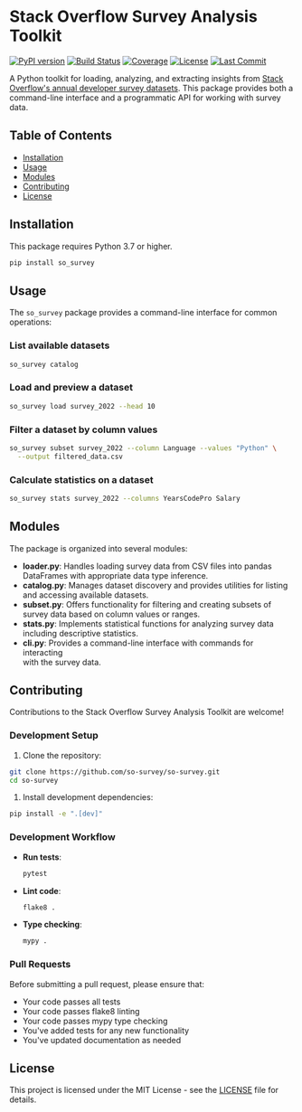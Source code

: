 # Stack Overflow Survey Analysis Toolkit

[![PyPI version](https://img.shields.io/pypi/v/so_survey.svg)](https://pypi.org/project/so_survey/)
[![Build Status](https://img.shields.io/travis/so-survey/so-survey)](https://travis-ci.org/so-survey/so-survey)
[![Coverage](https://img.shields.io/codecov/c/github/so-survey/so-survey)](https://codecov.io/gh/so-survey/so-survey)
[![License](https://img.shields.io/github/license/so-survey/so-survey)](LICENSE)
[![Last Commit](https://img.shields.io/github/last-commit/so-survey/so-survey)](https://github.com/so-survey/so-survey)

A Python toolkit for loading, analyzing, and extracting insights from [Stack  
Overflow's annual developer survey datasets](https://docs.google.com/spreadsheets/d/1GWck4UAZoBGaOh0-DcZtHmjJo03ftnDr/edit?usp=drive_link&ouid=112488483413794074219&rtpof=true&sd=true). This package provides both a  
command-line interface and a programmatic API for working with survey data.

## Table of Contents

- [Installation](#installation)
- [Usage](#usage)
- [Modules](#modules)
- [Contributing](#contributing)
- [License](#license)

## Installation

This package requires Python 3.7 or higher.

```bash
pip install so_survey
```

## Usage

The `so_survey` package provides a command-line interface for common operations:

### List available datasets

```bash
so_survey catalog
```

### Load and preview a dataset

```bash
so_survey load survey_2022 --head 10
```

### Filter a dataset by column values

```bash
so_survey subset survey_2022 --column Language --values "Python" \
  --output filtered_data.csv
```

### Calculate statistics on a dataset

```bash
so_survey stats survey_2022 --columns YearsCodePro Salary
```

## Modules

The package is organized into several modules:

- **loader.py**: Handles loading survey data from CSV files into pandas  
  DataFrames with appropriate data type inference.
- **catalog.py**: Manages dataset discovery and provides utilities for listing  
  and accessing available datasets.
- **subset.py**: Offers functionality for filtering and creating subsets of  
  survey data based on column values or ranges.
- **stats.py**: Implements statistical functions for analyzing survey data  
  including descriptive statistics.
- **cli.py**: Provides a command-line interface with commands for interacting  
  with the survey data.

## Contributing

Contributions to the Stack Overflow Survey Analysis Toolkit are welcome!

### Development Setup

1. Clone the repository:

```bash
git clone https://github.com/so-survey/so-survey.git
cd so-survey
```

1. Install development dependencies:

```bash
pip install -e ".[dev]"
```

### Development Workflow

- **Run tests**:

  ```bash
  pytest
  ```

- **Lint code**:

  ```bash
  flake8 .
  ```

- **Type checking**:

  ```bash
  mypy .
  ```

### Pull Requests

Before submitting a pull request, please ensure that:

- Your code passes all tests
- Your code passes flake8 linting
- Your code passes mypy type checking
- You've added tests for any new functionality
- You've updated documentation as needed

## License

This project is licensed under the MIT License - see the
[LICENSE](LICENSE) file for details.

